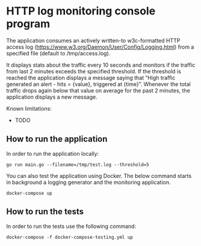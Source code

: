 # HTTP log monitoring console program

The application consumes an actively written-to w3c-formatted HTTP access log (https://www.w3.org/Daemon/User/Config/Logging.html) from a specified file (default to /tmp/access.log).

It displays stats about the traffic every 10 seconds and monitors if the traffic from last 2 minutes exceeds the specified threshold. If the threshold is reached the application displays a message saying that “High traffic generated an alert - hits = {value}, triggered at {time}”. Whenever the total traffic drops again below that value on average for the past 2 minutes, the application displays a new message. 

Known limitations:
- TODO

## How to run the application
In order to run the application locally:
```
go run main.go --filename=/tmp/test.log --threshold=5
```

You can also test the application using Docker. The below command starts in background a logging generator and the monitoring application. 
```
docker-compose up
```

## How to run the tests
In order to run the tests use the following command:
```
docker-compose -f docker-compose-testing.yml up
```
